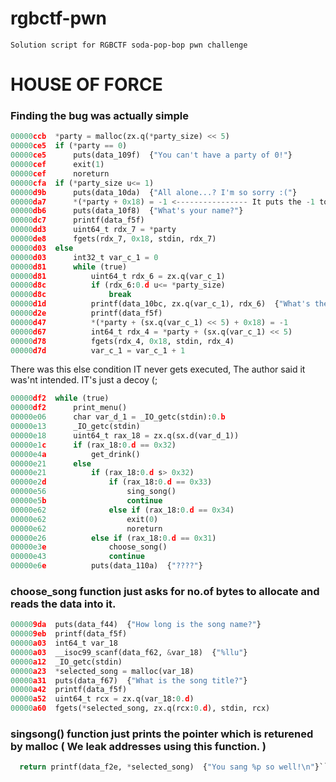 # rgbctf-pwn

`Solution script for RGBCTF soda-pop-bop pwn challenge`



# HOUSE OF FORCE

### Finding the bug was actually simple
```py
00000ccb  *party = malloc(zx.q(*party_size) << 5)
00000ce5  if (*party == 0)
00000ce5      puts(data_109f)  {"You can't have a party of 0!"}
00000cef      exit(1)
00000cef      noreturn
00000cfa  if (*party_size u<= 1)
00000d9b      puts(data_10da)  {"All alone...? I'm so sorry :("}
00000da7      *(*party + 0x18) = -1 <---------------- It puts the -1 to the top chunk if the Party size we give is "0".
00000db6      puts(data_10f8)  {"What's your name?"}
00000dc7      printf(data_f5f)
00000dd3      uint64_t rdx_7 = *party
00000de8      fgets(rdx_7, 0x18, stdin, rdx_7)
00000d03  else
00000d03      int32_t var_c_1 = 0
00000d81      while (true)
00000d81          uint64_t rdx_6 = zx.q(var_c_1)
00000d8c          if (rdx_6:0.d u<= *party_size)
00000d8c              break
00000d1d          printf(data_10bc, zx.q(var_c_1), rdx_6)  {"What's the name of member %d?"}
00000d2e          printf(data_f5f)
00000d47          *(*party + (sx.q(var_c_1) << 5) + 0x18) = -1
00000d67          int64_t rdx_4 = *party + (sx.q(var_c_1) << 5)
00000d78          fgets(rdx_4, 0x18, stdin, rdx_4)
00000d7d          var_c_1 = var_c_1 + 1
```
There was this else condition IT never gets executed, The author said it was'nt intended. IT's just a decoy (;


```py
00000df2  while (true)
00000df2      print_menu()
00000e06      char var_d_1 = _IO_getc(stdin):0.b
00000e13      _IO_getc(stdin)
00000e18      uint64_t rax_18 = zx.q(sx.d(var_d_1))
00000e1c      if (rax_18:0.d == 0x32)
00000e4a          get_drink()
00000e21      else
00000e21          if (rax_18:0.d s> 0x32)
00000e2d              if (rax_18:0.d == 0x33)
00000e56                  sing_song()
00000e5b                  continue
00000e62              else if (rax_18:0.d == 0x34)
00000e62                  exit(0)
00000e62                  noreturn
00000e26          else if (rax_18:0.d == 0x31)
00000e3e              choose_song()
00000e43              continue
00000e6e          puts(data_110a)  {"????"}
```


### choose_song function just asks for no.of bytes to allocate and reads the data into it.
```py
000009da  puts(data_f44)  {"How long is the song name?"}
000009eb  printf(data_f5f)
00000a03  int64_t var_18
00000a03  __isoc99_scanf(data_f62, &var_18)  {"%llu"}
00000a12  _IO_getc(stdin)
00000a23  *selected_song = malloc(var_18)
00000a31  puts(data_f67)  {"What is the song title?"}
00000a42  printf(data_f5f)
00000a52  uint64_t rcx = zx.q(var_18:0.d)
00000a60  fgets(*selected_song, zx.q(rcx:0.d), stdin, rcx)
```

### singsong() function just prints the pointer which is returened by malloc ( We leak addresses using this function. )
```py
  return printf(data_f2e, *selected_song)  {"You sang %p so well!\n"}```
  


